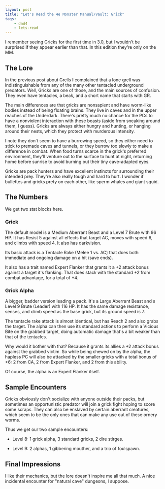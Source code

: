 ```yaml
---
layout: post
title: "Let's Read the 4e Monster Manual/Vault: Grick"
tags:
    - dnd4
    - lets-read
---
```


I remember seeing Gricks for the first time in 3.0, but I wouldn't be surprised
if they appear earlier than that. In this edition they're only on the MM.

## The Lore

In the previous post about Grells I complained that a lone grell was
indistinguishable from any of the many other tentacled underground
predators. Well, Gricks are one of those, and the main sources of
confusion. They even have tentacles, a beak, and a short name that starts with
GR.

The main differences are that gricks are nonsapient and have worm-like bodies
instead of being floating brains. They live in caves and in the upper reaches of
the Underdark. There's pretty much no chance for the PCs to have a nonviolent
interaction with these beasts (aside from sneaking around them, I guess). Gricks
are always either hungry and hunting, or hanging around their nests, which they
protect with murderous intensity.

I note they don't seem to have a burrowing speed, so they either need to stick
to premade caves and tunnels, or they burrow too slowly to make a difference in
combat. When food turns scarce in the grick's preferred environment, they'll
venture out to the surface to hunt at night, returning home before sunrise to
avoid burning out their tiny cave-adapted eyes.

Gricks are pack hunters and have excellent instincts for surrounding their
intended prey. They're also really tough and hard to hurt. I wonder if bullettes
and gricks prety on each other, like sperm whales and giant squid.

## The Numbers

We get two stat blocks here.

### Grick

The default model is a Medium Aberrant Beast and a Level 7 Brute with 96 HP. It
has Resist 5 against all effects that target AC, moves with speed 6, and climbs
with speed 4. It also has darkvision.

Its basic attack is a Tentacle Rake (Melee 1 vs. AC) that does both immediate
and ongoing damage on a hit (save ends).

It also has a trait named Expert Flanker that grants it a +2 attack bonus
against a target it's flanking. That does stack with the standard +2 from combat
advantage, for a total of +4.

### Grick Alpha

A bigger, badder version leading a pack. It's a Large Aberrant Beast and a Level
9 Brute (Leader) with 116 HP. It has the same damage resistance, senses, and
climb speed as the base grick, but its ground speed is 7.

The tentacle rake attack is almost identical, but has Reach 2 and also grabs the
target. The alpha can then use its standard actions to perform a Vicious Bite on
the grabbed target, doing automatic damage that's a bit weaker than that of the
tentacles.

Why would it bother with that? Because it grants its allies a +2 attack bonus
against the grabbed victim. So while being chewed on by the alpha, the hapless
PC will also be attacked by the smaller gricks with a total bonus of +6: 2 from
CA, 2 from Expert Flanker, and 2 from this ability.

Of course, the alpha is an Expert Flanker itself.

## Sample Encounters

Gricks obviously don't socialize with anyone outside their packs, but sometimes
an opportunistic predator will join a grick fight hoping to score some
scraps. They can also be enslaved by certain aberrant creatures, which seem to
be the only ones that can make any use out of these ornery worms.

Thus we get our two sample encounters:

- Level 8: 1 grick alpha, 3 standard gricks, 2 dire stirges.

- Level 9: 2 alphas, 1 gibbering mouther, and a trio of foulspawn.

## Final Impressions

I like their mechanics, but the lore doesn't inspire me all that much. A nice
incidental encounter for "natural cave" dungeons, I suppose.

